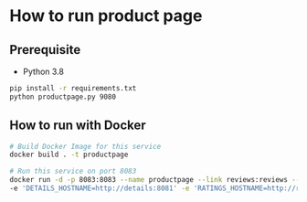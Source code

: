 # How to run product page

## Prerequisite

* Python 3.8

```bash
pip install -r requirements.txt
python productpage.py 9080
```
## How to run with Docker

```bash
# Build Docker Image for this service
docker build . -t productpage

# Run this service on port 8083
docker run -d -p 8083:8083 --name productpage --link reviews:reviews --link ratings:ratings --link reviews:reviews --link details:details \
-e 'DETAILS_HOSTNAME=http://details:8081' -e 'RATINGS_HOSTNAME=http://ratings:8080' -e 'REVIEWS_HOSTNAME=http://reviews:9080' -e 'FLOOD_FACTOR=1' productpage

```